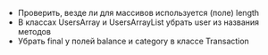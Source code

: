* Проверить, везде ли для массивов используется (поле) length
* В классах UsersArray и UsersArrayList убрать user из названия методов
* Убрать final у полей balance и category в классе Transaction